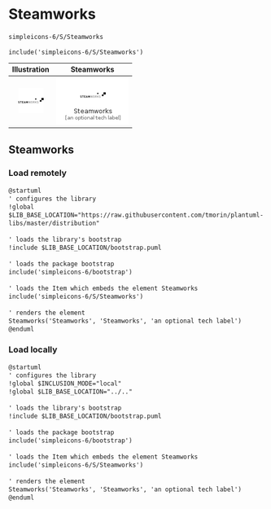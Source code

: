# Steamworks


```text
simpleicons-6/S/Steamworks
```

```text
include('simpleicons-6/S/Steamworks')
```



| Illustration | Steamworks |
| :---: | :---: |
| ![illustration for Illustration](../../simpleicons-6/S/Steamworks.png) | ![illustration for Steamworks](../../simpleicons-6/S/Steamworks.Local.png) |




## Steamworks

### Load remotely
```plantuml
@startuml
' configures the library
!global $LIB_BASE_LOCATION="https://raw.githubusercontent.com/tmorin/plantuml-libs/master/distribution"

' loads the library's bootstrap
!include $LIB_BASE_LOCATION/bootstrap.puml

' loads the package bootstrap
include('simpleicons-6/bootstrap')

' loads the Item which embeds the element Steamworks
include('simpleicons-6/S/Steamworks')

' renders the element
Steamworks('Steamworks', 'Steamworks', 'an optional tech label')
@enduml
```

### Load locally
```plantuml
@startuml
' configures the library
!global $INCLUSION_MODE="local"
!global $LIB_BASE_LOCATION="../.."

' loads the library's bootstrap
!include $LIB_BASE_LOCATION/bootstrap.puml

' loads the package bootstrap
include('simpleicons-6/bootstrap')

' loads the Item which embeds the element Steamworks
include('simpleicons-6/S/Steamworks')

' renders the element
Steamworks('Steamworks', 'Steamworks', 'an optional tech label')
@enduml
```

